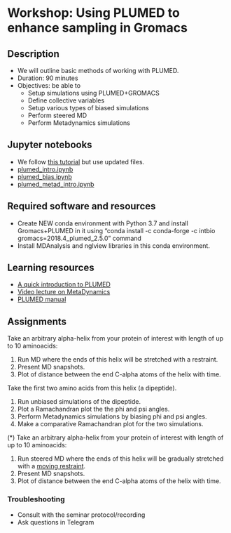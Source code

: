 # Workshop: Using PLUMED to enhance sampling in Gromacs

## Description
- We will outline basic methods of working with PLUMED.
- Duration: 90 minutes
- Objectives: be able to 
    - Setup simulations using PLUMED+GROMACS
    - Define collective variables
    - Setup various types of biased simulations
    - Perform steered MD
    - Perform Metadynamics simulations
    


## Jupyter notebooks
- We follow [this tutorial](https://github.com/intbio/MolModEdu/tree/master/PLUMED) but use updated files.
- [plumed_intro.ipynb](plumed_intro.ipynb)
- [plumed_bias.ipynb](plumed_bias.ipynb)
- [plumed_metad_intro.ipynb](plumed_metad_intro.ipynb)



## Required software and resources
- Create NEW conda environment with Python 3.7 and install Gromacs+PLUMED in it using “conda install -c conda-forge -c intbio gromacs=2018.4_plumed_2.5.0” command
- Install MDAnalysis and nglview libraries in this conda environment.


## Learning resources
- [A quick introduction to PLUMED](https://www.youtube.com/watch?v=PxJP16qNCYs)
- [Video lecture on MetaDynamics](https://www.youtube.com/watch?v=bZZggbV2r5E)
- [PLUMED manual](https://plumed.github.io/doc-v2.3/user-doc/html/_syntax.html) 



## Assignments

Take an arbitrary alpha-helix from your protein of interest with length of up to 10 aminoacids:
1. Run MD where the ends of this helix will be stretched with a restraint.
2. Present MD snapshots.
3. Plot of distance between the end C-alpha atoms of the helix with time.

Take the first two amino acids from this helix (a dipeptide).
1. Run  unbiased simulations of the dipeptide.
2. Plot a Ramachandran plot the the phi and psi angles.
3. Perform Metadynamics simulations by biasing phi and psi angles.
4. Make a comparative Ramachandran plot for the two simulations.

(*) Take an arbitrary alpha-helix from your protein of interest with length of up to 10 aminoacids:
1. Run steered MD where the ends of this helix will be gradually stretched with a [moving restraint](https://www.plumed.org/doc-v2.5/user-doc/html/_m_o_v_i_n_g_r_e_s_t_r_a_i_n_t.html).
2. Present MD snapshots.
3. Plot of distance between the end C-alpha atoms of the helix with time.


### Troubleshooting
- Consult with the seminar protocol/recording
- Ask questions in Telegram
